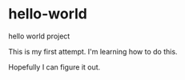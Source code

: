 # hello-world

hello world project 

This is my first attempt. I'm learning how to do this.

Hopefully I can figure it out.
